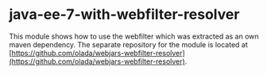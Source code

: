 # java-ee-7-with-webfilter-resolver
This module shows how to use the webfilter which was extracted as an own maven dependency.
The separate repository for the module is located at [https://github.com/olada/webjars-webfilter-resolver](https://github.com/olada/webjars-webfilter-resolver).